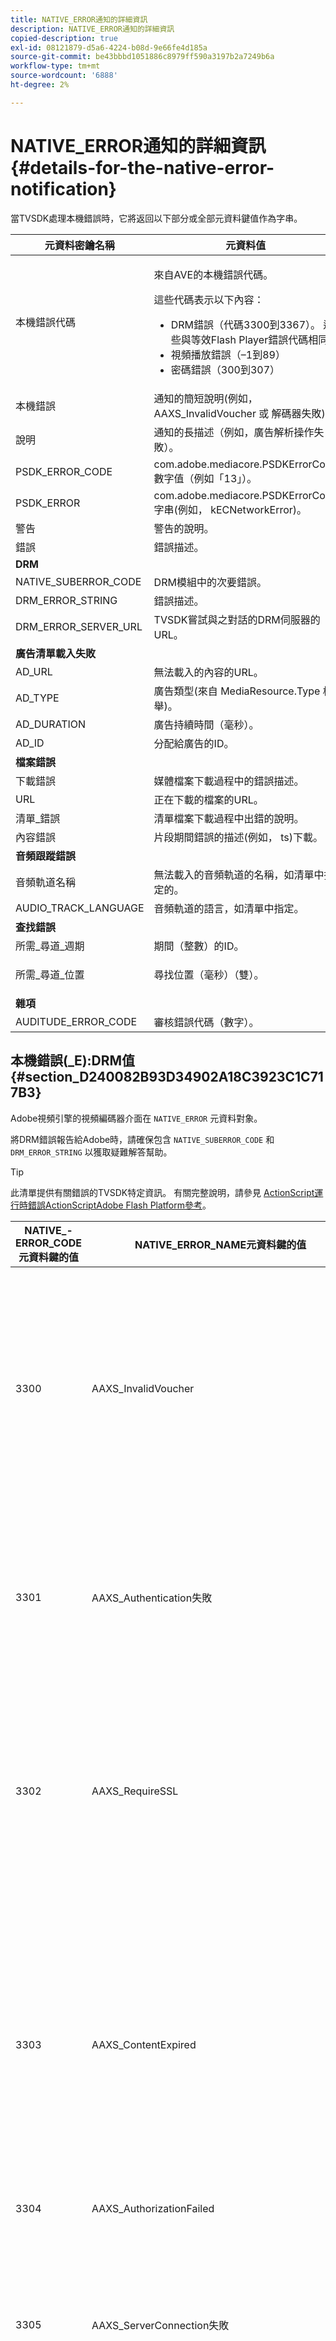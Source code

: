 ```yaml
---
title: NATIVE_ERROR通知的詳細資訊
description: NATIVE_ERROR通知的詳細資訊
copied-description: true
exl-id: 08121879-d5a6-4224-b08d-9e66fe4d185a
source-git-commit: be43bbbd1051886c8979ff590a3197b2a7249b6a
workflow-type: tm+mt
source-wordcount: '6888'
ht-degree: 2%

---
```


# NATIVE_ERROR通知的詳細資訊 {#details-for-the-native-error-notification}

當TVSDK處理本機錯誤時，它將返回以下部分或全部元資料鍵值作為字串。

<table id="table_7F713B7A56024D8DA3C84E449D09CC91"> 
 <thead> 
  <tr> 
   <th colname="col1" class="entry"><b>元資料密鑰名稱</b></th> 
   <th colname="col2" class="entry"><b>元資料值</b></th> 
  </tr> 
 </thead>
 <tbody> 
  <tr> 
   <td colname="col1"><span class="codeph"> 本機錯誤代碼</span> </td> 
   <td colname="col2"> <p>來自AVE的本機錯誤代碼。 </p> <p>這些代碼表示以下內容： 
     <ul id="ul_1F33D523DDFE4CE8B4F0DC279FF7E4F8"> 
      <li id="li_07A2D9BEE6364935A61EF3BD4AB6DE27">DRM錯誤（代碼3300到3367）。 這些與等效Flash Player錯誤代碼相同 </li> 
      <li id="li_433BA22DE3504AEEB623598BB4F939FA">視頻播放錯誤（–1到89） </li> 
      <li id="li_B347CB151DB94DE0A1DDEB1B33D2DABA">密碼錯誤（300到307） </li> 
     </ul> </p> </td> 
  </tr> 
  <tr> 
   <td colname="col1"><span class="codeph"> 本機錯誤</span> </td> 
   <td colname="col2">通知的簡短說明(例如， <span class="codeph"> AAXS_InvalidVoucher</span> 或 <span class="codeph"> 解碼器失敗</span>)。 </td> 
  </tr> 
  <tr> 
   <td colname="col1"><span class="codeph"> 說明</span> </td> 
   <td colname="col2"> 通知的長描述（例如，廣告解析操作失敗）。 </td> 
  </tr> 
  <tr> 
   <td colname="col1"><span class="codeph"> PSDK_ERROR_CODE</span> </td> 
   <td colname="col2"><span class="codeph"> com.adobe.mediacore.PSDKErrorCode</span> 數字值（例如「13」）。 </td> 
  </tr> 
  <tr> 
   <td colname="col1"><span class="codeph"> PSDK_ERROR</span> </td> 
   <td colname="col2"><span class="codeph"> com.adobe.mediacore.PSDKErrorCode</span> 字串(例如， <span class="codeph"> kECNetworkError</span>)。 </td> 
  </tr> 
  <tr> 
   <td colname="col1"><span class="codeph"> 警告</span> </td> 
   <td colname="col2"> 警告的說明。 </td> 
  </tr> 
  <tr> 
   <td colname="col1"><span class="codeph"> 錯誤</span> </td> 
   <td colname="col2"> 錯誤描述。 </td> 
  </tr> 
  <tr> 
   <td colname="col1"><b>DRM</b> </td> 
   <td colname="col2"></td> 
  </tr> 
  <tr> 
   <td colname="col1"><span class="codeph"> NATIVE_SUBERROR_CODE</span> </td> 
   <td colname="col2"> DRM模組中的次要錯誤。 </td> 
  </tr> 
  <tr> 
   <td colname="col1"><span class="codeph"> DRM_ERROR_STRING</span> </td> 
   <td colname="col2"> 錯誤描述。 </td> 
  </tr> 
  <tr> 
   <td colname="col1"><span class="codeph"> DRM_ERROR_SERVER_URL</span> </td> 
   <td colname="col2"> TVSDK嘗試與之對話的DRM伺服器的URL。 </td> 
  </tr> 
  <tr> 
   <td colname="col1"><b>廣告清單載入失敗</b> </td> 
   <td colname="col2"></td> 
  </tr> 
  <tr> 
   <td colname="col1"><span class="codeph"> AD_URL</span> </td> 
   <td colname="col2"> 無法載入的內容的URL。 </td> 
  </tr> 
  <tr> 
   <td colname="col1"><span class="codeph"> AD_TYPE</span> </td> 
   <td colname="col2">廣告類型(來自 <span class="codeph"> MediaResource.Type</span> 枚舉)。 </td> 
  </tr> 
  <tr> 
   <td colname="col1"><span class="codeph"> AD_DURATION</span> </td> 
   <td colname="col2"> 廣告持續時間（毫秒）。 </td> 
  </tr> 
  <tr> 
   <td colname="col1"><span class="codeph"> AD_ID</span> </td> 
   <td colname="col2"> 分配給廣告的ID。 </td> 
  </tr> 
  <tr> 
   <td colname="col1"><b>檔案錯誤</b> </td> 
   <td colname="col2"></td> 
  </tr> 
  <tr> 
   <td colname="col1"><span class="codeph"> 下載錯誤</span> </td> 
   <td colname="col2"> 媒體檔案下載過程中的錯誤描述。 </td> 
  </tr> 
  <tr> 
   <td colname="col1"><span class="codeph"> URL</span> </td> 
   <td colname="col2"> 正在下載的檔案的URL。 </td> 
  </tr> 
  <tr> 
   <td colname="col1"><span class="codeph"> 清單_錯誤</span> </td> 
   <td colname="col2"> 清單檔案下載過程中出錯的說明。 </td> 
  </tr> 
  <tr> 
   <td colname="col1"><span class="codeph"> 內容錯誤</span> </td> 
   <td colname="col2">片段期間錯誤的描述(例如， <span class="codeph"> ts</span>)下載。 </td> 
  </tr> 
  <tr> 
   <td colname="col1"><b>音頻跟蹤錯誤</b> </td> 
   <td colname="col2"></td> 
  </tr> 
  <tr> 
   <td colname="col1"><span class="codeph"> 音頻軌道名稱</span> </td> 
   <td colname="col2"> 無法載入的音頻軌道的名稱，如清單中指定的。 </td> 
  </tr> 
  <tr> 
   <td colname="col1"><span class="codeph"> AUDIO_TRACK_LANGUAGE</span> </td> 
   <td colname="col2"> 音頻軌道的語言，如清單中指定。 </td> 
  </tr> 
  <tr> 
   <td colname="col1"><b>查找錯誤</b> </td> 
   <td colname="col2"></td> 
  </tr> 
  <tr> 
   <td colname="col1"><span class="codeph"> 所需_尋道_週期</span> </td> 
   <td colname="col2"> 期間（整數）的ID。 </td> 
  </tr> 
  <tr> 
   <td colname="col1"><span class="codeph"> 所需_尋道_位置</span> </td> 
   <td colname="col2"> <p>尋找位置（毫秒）（雙）。 </p> </td> 
  </tr> 
  <tr> 
   <td colname="col1"><b>雜項</b> </td> 
   <td colname="col2"></td> 
  </tr> 
  <tr> 
   <td colname="col1"><span class="codeph"> AUDITUDE_ERROR_CODE</span> </td> 
   <td colname="col2"> 審核錯誤代碼（數字）。 </td> 
  </tr> 
 </tbody> 
</table>

## 本機錯誤(_E):DRM值 {#section_D240082B93D34902A18C3923C1C717B3}

Adobe視頻引擎的視頻編碼器介面在 `NATIVE_ERROR` 元資料對象。

將DRM錯誤報告給Adobe時，請確保包含 `NATIVE_SUBERROR_CODE` 和 `DRM_ERROR_STRING` 以獲取疑難解答幫助。

>[!TIP]
>
>此清單提供有關錯誤的TVSDK特定資訊。 有關完整說明，請參見 [ActionScript運行時錯誤ActionScriptAdobe Flash Platform參考](https://help.adobe.com/en_US/FlashPlatform/reference/actionscript/3/runtimeErrors.html#3300)。

<table id="table_CD59A859865F4FFDBAA249C89C74770A"> 
 <thead> 
  <tr> 
   <th colname="col1" class="entry"><b>NATIVE_- ERROR_CODE元資料鍵的值</b></th> 
   <th colname="col2" class="entry"><b>NATIVE_ERROR_NAME元資料鍵的值</b></th> 
   <th colname="col3" class="entry"><b>意義</b></th> 
  </tr>
 </thead>
 <tbody> 
  <tr> 
   <td colname="col1"> 3300 </td> 
   <td colname="col2"><span class="codeph"> AAXS_InvalidVoucher</span> </td> 
   <td colname="col3"> 
    <ul id="ul_516E4CB32D624B22892DDB9266CB04CA"> 
     <li id="li_348FC0F38B11417994119B61C9244076">分銷商的軟體應該做什麼： 
      <ul id="ul_7AFD45CF92454BA4927783FAA628FBC4"> 
       <li id="li_0D9CCE61612643648C12DCDDD252E52A">如果您使用的是GoogleChrome，並且您處於Incognito模式，且Flash Player版本低於11.6，則可能會發生此錯誤。 <p>我們建議播放器檢查瀏覽器的版本號，並建議用戶退出Incognito模式。 </p> </li> 
       <li id="li_1DC6B755BD0840D48BEC92568FD330BA">再次請求許可證。 <p>如果請求成功，則無需記錄或升級。 如果請求不成功，請記錄導致錯誤的內容。 <span class="codeph"> subErrorId</span> 包含行錯誤（如果存在）。 </p> </li> 
      </ul> </li> 
     <li id="li_060B5D60C9BB419CBFA7B062FBCF2632">分銷商應該做的： 
      <ul id="ul_FADB29DBF0DA4A0E8E54134AEB7DCD8A"> 
       <li id="li_FC5B1C04D21E4AECB0EBD9ADD3198504">如果對Flash低於11.6版的Chrome以外的配置重試失敗，則打包中可能出現故障。 </li> 
       <li id="li_A720ECE591254021879B335B81B1F76D">檢查問題是否特定於某些內容並重新打包。 </li> 
      </ul> </li> 
    </ul> </td> 
  </tr> 
  <tr> 
   <td colname="col1"> 3301 </td> 
   <td colname="col2"><span class="codeph"> AAXS_Authentication失敗</span> </td> 
   <td colname="col3"> <p>伺服器無法驗證或授權客戶端。 </p> 
    <ul id="ul_BE77AC1848FB4C09B6318359ACF1B8EE"> 
     <li id="li_6FB37D317D174E8488C5070D20CD241C">分銷商的軟體應採取重新建立用戶憑據所需的任何操作，或指導用戶獲取對內容的訪問權。 </li> 
     <li id="li_BE071D59805B42D38E3E7650BC936417">分發伺服器應確認分發伺服器的授權和身份驗證機制工作正常。 <p>如果分銷商不計畫使用身份驗證或授權功能，他們應檢查違規內容的策略是否需要身份驗證，並參閱診斷策略/許可證差異。 </p> </li> 
    </ul> <p>有關此錯誤代碼的詳細資訊，請參見 <a href="https://forums.adobe.com/thread/1277149" format="https" scope="external"> DRM錯誤3301的原因和解決方法</a>。 </p> </td> 
  </tr> 
  <tr> 
   <td colname="col1"> 3302 </td> 
   <td colname="col2"><span class="codeph"> AAXS_RequireSSL</span> </td> 
   <td colname="col3"> <p>在Access 4.0及更高版本上，當遠程密鑰URL未使用HTTPS作為方案時，在iOS上引發此錯誤。 需要HTTPS。 </p> 
    <ul id="ul_3D47777BBCA14B67B107FBBE3E37E40C"> 
     <li id="li_7F7BBB27AE754CC39ABAAF9269739C49">如果分發伺服器使用的版本早於Access v4，或版本至少為4但平台不是iOS，則分發伺服器的軟體應記錄該錯誤。 <p>錯誤僅在iOS引發。 </p> </li> 
     <li id="li_D83C427D2A0D47408F723EF7195070B6">如果分發伺服器的軟體至少是Adobe訪問版本4，並且平台是iOS，則分發伺服器必須將他們使用的遠程密鑰伺服器URL更改為HTTPS。 <p>如果它們只使用HTTP，則分發伺服器可能必須設定HTTPS伺服器。 否則，分銷商需要將記錄的資訊提交到Adobe並上報問題。 </p> </li> 
    </ul> </td> 
  </tr> 
  <tr> 
   <td colname="col1"> 3303 </td> 
   <td colname="col2"><span class="codeph"> AAXS_ContentExpired</span> </td> 
   <td colname="col3"> <p>您正在查看的內容已根據內容提供程式設定的規則過期。 subErrorId包含客戶端特定的錯誤或行錯誤。 </p> <p> 
     <ul id="ul_1E4B3B8AE87A4E79997553BB2A0E52B9"> 
      <li id="li_EE3F2EEBF73743B9A38E4FCB7531E275">分發伺服器的軟體應嘗試從伺服器重新獲取一次許可證，以確定是否有新的未過期許可證可用。 <p>如果沒有可用的許可證或許可證已過期，允許用戶獲取新的許可證，或通知用戶內容無法被監視。如果內容已與具有過期/結束日期的策略打包，則許可證伺服器日誌將報告 <span class="codeph"> PolicyEvaluationException</span> 並聲明策略結束日期已失效（伺服器錯誤代碼303）。 檢查伺服器的日誌檔案以驗證。 </p> <p>如果可能，客戶應檢查他們在打包期間使用的策略，以查看該策略是否已過期。 Java命令行工具是： <code> java&nbsp;-jar&nbsp;libs/AdobePolicyManager.jar&nbsp;&nbsp;&nbsp;detail&nbsp;demo.pol</code> </p> </li> 
      <li id="li_50DBE680D8F04E7DA3E29C65A93188E7">分發伺服器應確認許可證到期日期是否按預期配置。 </li> 
     </ul> </p> <p>有關此錯誤代碼的詳細資訊，請參見 <a href="https://forums.adobe.com/thread/1300813" format="https" scope="external"> AMS/FMS使用即時流時3303（內容已過期）?</a>。 </p> </td> 
  </tr> 
  <tr> 
   <td colname="col1"> 3304 </td> 
   <td colname="col2"><span class="codeph"> AAXS_AuthorizationFailed</span> </td> 
   <td colname="col3">有關此錯誤代碼的詳細資訊，請參見 <a href="https://forums.adobe.com/thread/1277149" format="https" scope="external"> DRM錯誤3301的原因和解決方法</a>。 </td> 
  </tr> 
  <tr> 
   <td colname="col1"> 3305 </td> 
   <td colname="col2"><span class="codeph"> AAXS_ServerConnection失敗</span> </td> 
   <td colname="col3"> <p>由於網路延遲或客戶端離線，與許可證或域伺服器的連接超時。 通常，subErrorId包含HTTP返回代碼。 </p> 
    <ul id="ul_938C7D8F07F64B4FA71A09DDF37E2E64"> 
     <li id="li_6648EA0049094E369BD9AE9CCA6B148D">分發伺服器的軟體應嘗試連接到已知良好的伺服器。 <p>如果嘗試失敗，則提示用戶重新連接到網路。 如果嘗試成功，請記錄。 </p> </li> 
     <li id="li_2ECA2C04BA08449DA3AD79A52EFAA229">分發伺服器應驗證正在使用的任何許可證和域伺服器是否聯機且可從客戶端網路中看到。 </li> 
    </ul> <p>有關此錯誤代碼的詳細資訊，請參見 <a href="https://forums.adobe.com/thread/1284947" format="https" scope="external"> DRM 3305 [ServerConnectionFailed]導致和解決問題</a>。 </p> </td> 
  </tr> 
  <tr> 
   <td colname="col1"> 3306 </td> 
   <td colname="col2"><span class="codeph"> AAXS_ClientUpdateRequire</span> </td> 
   <td colname="col3"> 使用Android的TVSDK的更新版本。 <p>當前客戶端無法完成請求的操作，但更新的客戶端可能能夠完成請求。 </p> <p>這可能有幾個原因： 
     <ul id="ul_2EC4D42D5273439FA1AFDA1A2578B3D6"> 
      <li id="li_FCA926F5FAED4E7190BE855545AB6ACF">使用的共用域在此客戶端上不可用。 在Chrome上播放時可能會出現這種情況，但不會出現其他瀏覽器，反之亦然。 <p> <p>提示：Chrome使用的PHDS/PHLS密鑰與其他瀏覽器使用的密鑰不同。 有關詳細資訊，請參見 <a href="https://adobeprimetime.zendesk.com/agent/tickets/2891" format="https" scope="external"> https://adobeprimetime.zendesk.com/agent/tickets/2891</a>。 </p> </p> </li> 
      <li id="li_3B633FB699234DCEA136E9BE3CC3386D">當在5.0之前的iOS版本上運行時，應用程式正嘗試添加多個DRMSassion。 </li> 
      <li id="li_F7ED993AF0B941A7A27216B4D587A999">只支援版本2時，元資料的版本為3或更高。 </li> 
     </ul> </p> 
     <ul id="ul_EE4AE6AD4F1745A5B5623E53B599DB62"> 
      <li id="li_7A83869D4262443DA35FA1DF8D3097DD">分發伺服器的軟體應提醒用戶並中止操作。 <p>如果軟體有確定升級是否可用的方法，請以適當的方式引導用戶進行升級。 </p> </li> 
      <li id="li_AF9C2711FDE54DA196EB9D2864632000">如果由於共用域而出現此問題，則分發伺服器需要使用Adobe檢查更新的運行時或庫。 <p>對於Flash運行時，分發伺服器可以直接在其應用程式中強制升級。 對於庫，分發伺服器需要獲取更新的庫，重建其應用程式並將其部署到其用戶。 </p> <p>如果由於多個DRMSassion而出現問題，則分銷商需要更新其應用程式以在添加多個DRMSassion之前檢查iOS版本號。 或者，他們可以限制將其申請分發到iOS5及更高版本。 </p> <p>如果由於元資料版本高於版本2而出現問題，則問題可能是元資料損壞。 他們可以嘗試重建元資料並查看結果。 如果他們繼續看到問題，請記錄問題並升級為Adobe。 </p> </li> 
     </ul> <p>有關此錯誤代碼的詳細資訊，請參見 <a href="https://forums.adobe.com/thread/1266675" format="https" scope="external"> 如何修復3306 DRMErrorEvent錯誤代碼</a> </p> </td> 
  </tr> 
  <tr> 
   <td colname="col1"> 3307 </td> 
   <td colname="col2"><span class="codeph"> AAXS_內部故障</span> </td> 
   <td colname="col3"> <p>這通常表示Adobe訪問代碼中的錯誤，並且是意外的，除非有已知的錯誤，如下所述。 subErrorId包含客戶端特定的錯誤或行錯誤。 </p> 
    <ul id="ul_79F4A9655A2148519B1E9509C41F78C3"> 
     <li id="li_0E093AB4D6BD489B852279E6C1525A15">如果Flash器是Windows上的Chrome,SWF版本是11.6（版本19或更高版本），則分銷商的軟體應假定用戶按下 <span class="uicontrol"> 拒絕</span> 在資訊欄上，將其視為3368。 </li> 
     <li id="li_0215D1089B344861A2C0A73E1067CFEF">如果3307在瀏覽器不是Chrome或Flash版本不是11.6時發生，則分銷商應升級為Adobe。 </li> 
    </ul> <p>重要提示： <span class="codeph"> 3307:1107296344(FailedToGetBrokerHandle)</span> Chrome瀏覽器版本24-28可能會發生。 </p> </td> 
  </tr> 
  <tr> 
   <td colname="col1"> 3308 </td> 
   <td colname="col2"><span class="codeph"> AAXS_WrongLicenseKey</span> </td> 
   <td colname="col3"> <p>當使用的許可證包含解密內容的錯誤密鑰時，將引發此錯誤。 subErrorId包含客戶端特定的錯誤或行錯誤。 </p> <p>產生此錯誤的方法似乎只有兩種： 
    <ul id="ul_1C955BD74C7843809D1B5A0CDCA5ED7B"> 
     <li id="li_18F0A7FDA6584887AD9DB3EDE54080D8">客戶修改了用於生成許可證的標準Adobe工具（例如許可證伺服器Java框架）。 <p>在這種情況下，許可證包含的密鑰可能與任何內容不對應。 </p> </li> 
     <li id="li_21D04ED1F1FA464785BC297D385766FF">客戶已使用相同的許可證ID頒發多個許可證。 <p>在這種情況下，客戶端上有多個可用的許可證，這些許可證與內容元資料匹配，並且訪問代碼選擇了錯誤的許可證以供使用。 </p> </li> 
    </ul> </p> 
    <ul id="ul_64AEE62BE36946F290067CF475A36ECA"> 
     <li id="li_9EEB2B11A4DA41E78C5840D8FAA81F0D">分發伺服器的軟體應嘗試從伺服器重新獲取許可證。 
      <ul id="ul_ACADC5518B054D0A853AEED2B675DB23"> 
       <li id="li_394835C8731048A5BF7D9370AC12448C">如果沒有可用的許可證或許可證已過期，請為用戶提供獲取新許可證的工作流，或通知用戶無法監視內容並記錄問題。 </li> 
       <li id="li_3FE50518BE53405F9563FA620F7EAD5F">如果這是域綁定內容(對於AIR)，請為用戶提供加入域的方法。 </li> 
      </ul> </li> 
     <li id="li_C80B353C1AEA4E9398241420CB491E84">分發商應： 
      <ul id="ul_B5C50009374C4EED9B2B050B48F5F0F6"> 
       <li id="li_D5E6B760E0BC4B5C949ED1544B398838">驗證他們是否尚未自定義訪問許可證伺服器的許可證頒發部分。 </li> 
       <li id="li_AA8F4E4B6DDD40BA8807C0920A92186B">驗證他們是否為所有許可證頒發唯一的許可證ID。 </li> 
       <li id="li_A2C53FE779AC4FDDB65E00A2C4F43EC4">將問題升級為Adobe。 </li> 
      </ul> </li> 
    </ul> </td> 
  </tr> 
  <tr> 
   <td colname="col1"> 3309 </td> 
   <td colname="col2"><span class="codeph"> AAXS_CorruptedAdditionalHeader </span> </td> 
   <td colname="col3"> <p>如果報頭大於65536位元組，則會發生這種情況。 </p> 
    <ul id="ul_82C0F688519B4F43A764D59A891F1903"> 
     <li id="li_E66AC9149A0649E88A79C5289C12C395">分發商的軟體應記錄導致錯誤的內容。 </li> 
     <li id="li_1C5916A33E7B4DC9968105B9BD20A727">分發商應確認該錯誤可通過特定內容再現。 重新打包損壞的內容。 </li> 
    </ul> </td> 
  </tr> 
  <tr> 
   <td colname="col1"> 3310 </td> 
   <td colname="col2"><span class="codeph"> AAXS_AppIDMismatch </span> </td> 
   <td colname="col3">Android應用程式與正在使用的應用程式不匹配。 <p>未使用正確的AIR應用程式或FlashSWF。 </p> </td> 
  </tr> 
  <tr> 
   <td colname="col1"> 3311 </td> 
   <td colname="col2"><span class="codeph"> AAXS_AppVersionMismatch </span> </td> 
   <td colname="col3"> 沒有使用。 此問題仍可能由AIR的1.x版堆棧生成。 </td> 
  </tr> 
  <tr> 
   <td colname="col1"> 3312 </td> 
   <td colname="col2"><span class="codeph"> AAXS_LicenseIntegrity </span> </td> 
   <td colname="col3"> 要解決此問題，請從伺服器重新下載許可證。 </td> 
  </tr> 
  <tr> 
   <td colname="col1"> 3313 </td> 
   <td colname="col2"><span class="codeph"> AAXS_WriteMicrosafeFailed </span> </td> 
   <td colname="col3"> <p>當系統無法寫入檔案系統時，會出現此問題。 <span class="codeph"> subErrorId</span> 包含特定於客戶端的錯誤或行錯誤。 </p> <p>在MicrosoftWindows上，當加密內容的licenseID或policyID太長時，Active X或NPAPI插件快閃記憶體播放器可能會拋出錯誤3313。 這是因為Windows中的最大路徑長度。 （Pepper插件沒有此問題。） </p> <p>見華生3549660 </p> 
    <ul id="ul_DFD527D1E1224A439766DF7BED878E3B"> 
     <li id="li_FAF8FD98A4E8478CA7A92F770676ADFC">分發伺服器的軟體應提示用戶確認其用戶目錄未鎖定，或者卷已滿或已鎖定。 </li> 
     <li id="li_6D1136EA750A459BBECEEE5F73F527BB">如果分銷商使用的是AIR，而不是Flash，則問題可能由路徑長度限制引起。 <p>分銷商應將其AIR申請的名稱縮短到合理的程度。 另外，以較短的時間再次發佈內容 <span class="codeph"> 許可證ID</span> 和 <span class="codeph"> 策略ID</span>。 </p> </li> 
    </ul> </td> 
  </tr> 
  <tr> 
   <td colname="col1"> 3314 </td> 
   <td colname="col2"><span class="codeph"> AAXS_CorruptedDRMetada </span> </td> 
   <td colname="col3"> <p>此錯誤通常表示內容已與testPKI證書打包，而播放器是使用生產PKI構建的，反之亦然。 subErrorId包含客戶端特定的錯誤或行錯誤。 </p> 
    <ul id="ul_A122EF304CAF48A8B4DA1E3F4413E29B"> 
     <li id="li_A9A1A5B23E884C22A71E2DE7535FEB3B">分發商的軟體應記錄導致錯誤的內容。 </li> 
     <li id="li_7AD7F13A4B1B4998A7E49664E7645815">分發者應確認該錯誤可通過特定內容再現。 <p>您可能必須重新打包損壞的內容。 </p> </li> 
    </ul> </td> 
  </tr> 
  <tr> 
   <td colname="col1"> 3315 </td> 
   <td colname="col2"><span class="codeph"> AAXS_PermissionDenied </span> </td> 
   <td colname="col3"> <p>當需要3305時，會引發此錯誤代碼的已知錯誤。 有關詳細資訊，請參見 <a href="https://forums.adobe.com/thread/1284947" format="https" scope="external"> DRM 3305 [ServerConnectionFailed]導致和解決問題</a>。 </p> <p>不允許AIR載入的遠程SWF訪問Flash Access功能。 如果在網路訪問期間出現安全錯誤，也可以拋出此錯誤代碼。 例如，目標伺服器不能通過使用crossdomain.xml連接客戶端，或者無法訪問crossdomain.xml。 </p> <p>有關詳細資訊，請參見 <a href="https://forums.adobe.com/thread/1266592" format="https" scope="external"> DRM錯誤3315可能的根本原因和解決方法</a>。 </p> </td> 
  </tr> 
  <tr> 
   <td colname="col1"> 3316 </td> 
   <td colname="col2"><span class="codeph"> AAXS_NOTUSED_MOVED </span> </td> 
   <td colname="col3"> 是 <span class="codeph"> ADOBECPSHIM_MinorErr_MissingAdobeCPModule</span>。 由於與Flash錯誤代碼衝突而移動到3344。 </td> 
  </tr> 
  <tr> 
   <td colname="col1"> 3317 </td> 
   <td colname="col2"><span class="codeph"> AAXS_LoadAdobeCPF失敗 </span> </td> 
   <td colname="col3"> <p>重要提示：這是一個罕見的錯誤，通常不會在生產環境中出現。 </p> <p>如果確實發生錯誤，可以執行下列操作之一： 
     <ul id="ul_BC435E61623444BB98A86216531DC892"> 
      <li id="li_FA433D0758B642D2AFDCF04906B3FE18">如果使用AIR，請重新安裝。 </li> 
      <li id="li_F08D9AAFF46244F8842DEE5FD9CBBE0A">如果您使用Flash Player，請下載 <span class="codeph"> AdobeCP</span> 中。 </li> 
     </ul> </p> </td> 
  </tr> 
  <tr> 
   <td colname="col1"> 3318 </td> 
   <td colname="col2"><span class="codeph"> AAXS_IncomplativeAdobeCPVersion </span> </td> 
   <td colname="col3"> 不適用於Android。 </td> 
  </tr> 
  <tr> 
   <td colname="col1"> 3319 </td> 
   <td colname="col2"><span class="codeph"> AAXS_MissingAdobeCPGetAPI </span> </td> 
   <td colname="col3"> 不適用於Android。 </td> 
  </tr> 
  <tr> 
   <td colname="col1"> 3320 </td> 
   <td colname="col2"><span class="codeph"> AAXS_HostAuthenticateFailed </span> </td> 
   <td colname="col3"> 不適用於Android。 </td> 
  </tr> 
  <tr> 
   <td colname="col1"> 3321 </td> 
   <td colname="col2"><span class="codeph"> AAXS_I15n失敗 </span> </td> 
   <td colname="col3"> <p>使用密鑰設定客戶端的過程失敗。 subErrorId包含客戶端特定、伺服器特定或行錯誤。 </p> 
    <ul id="ul_98D919B9060A441AACB6106F6D8E8DA7"> 
     <li id="li_DCAB00A8AC4A426CBBD377374B3F71AE">分發伺服器的軟體應至少重試一次該操作。 <p>如果您在Windows上使用GoogleChrome，請說明如何允許不在沙箱中的插件訪問。 有關詳細資訊，請參閱 <a href="https://helpx.adobe.com/adobe-access/kb/error-3321.html" format="html" scope="external"> GoogleChrome的無沙盒訪問被拒絕</a>。 </p> </li> 
     <li id="li_7FB7681FE32D444BB1BDBA3E5953A2C3">分發伺服器應完成以下任務之一： 
      <ul id="ul_486B64F187C44AE3B4775953A6142836"> 
       <li id="li_095B1D4CD051427CB2BFA7082B454056">如果錯誤跨平台一致，則應將問題升級為Adobe。 </li> 
       <li id="li_0C6EB7B912FA41E59657216498DA3515">如果錯誤僅限於Windows上的Chrome，請引導用戶允許無沙盒插件訪問。 </li> 
      </ul> <p>分銷商應將其SWF更新為版本19或更高版本，並且出現特定於Chrome的3321錯誤，將引發3368錯誤。 錯誤3368可以由分銷商的軟體更具體地處理。 此更改是在Chrome Stable通道26.0.1410.43版中引入的。 </p> <p>提示：錯誤 <span class="codeph"> 3321:1090519056</span> 11.1到11.6版的Flash Player。我們建議您升級到最新的Flash Player版。 </p> </li> 
    </ul> <p>有關詳細資訊，請參見 <a href="https://forums.adobe.com/thread/1277138" format="https" scope="external"> DRM錯誤3321原因和解決方法</a>。 </p> </td> 
  </tr> 
  <tr> 
   <td colname="col1"><b>全局儲存損壞錯誤</b> </td> 
   <td colname="col2"> </td> 
   <td colname="col3"> </td> 
  </tr> 
  <tr> 
   <td colname="col1"> 3322 </td> 
   <td colname="col2"><span class="codeph"> AAXS_DeviceBindingFailed </span> </td> 
   <td colname="col3"> <p>設備似乎與初始化時存在的配置不匹配。 subErrorId包含客戶端特定或行錯誤。 </p> <p>分銷商的軟體應完成以下任務之一： 
     <ul id="ul_444401051A2E407B95BC44491E9BB71C"> 
      <li id="li_93493EA05DB44CB1AEC368663F1ABA8D"> <p>如果設備未使用Flash Player，並且正在使用AIR、iOS等，請撥打 <span class="codeph"> DRMManager.resetDRMVouchers()</span>。 </p> <p>如果在開發階段的iOS出現此問題，請讓開發人員確認在從第三方預發行分發系統（例如，HockeyApp）下載的生成和從Xcode下載的本地生成之間切換時是否觀察到此問題。 在從HockeApp分發的生成和從Xcode分發的生成之間切換時，不會完全覆蓋以前安裝的屬性。 此情況可能觸發3322錯誤。 </p> <p>要解決此問題，開發人員應在安裝新生成之前從設備中刪除舊生成。 </p> </li> 
      <li id="li_A5C9633F11584C788A2D9A23CC18FA6D">如果設備正在使用Flash Player，並且3322或3346錯誤代碼無法使用，請參閱Adobe中有關如何以寫程式方式在上重置DRM許可證儲存的說明 <a href="https://forums.adobe.com/message/5535907#5535907" format="https" scope="external"> Chrome中的DRM錯3322/3346/3368（資訊欄問題）</a>。 </li> 
     </ul> </p> <p>此錯誤不應頻繁發生。 在使用漫遊配置檔案的企業環境中，如果用戶正在查看受DRM保護的內容，則當用戶從不同機器登錄時發生的概率錯誤3322增加。 如果可能，分發伺服器應嘗試從用戶獲取此資訊。 </p> <p>如果錯誤頻發，請升級為Adobe。 您必須通知Adobe重置許可證儲存是否解決了問題，並告知Adobe在哪些瀏覽器上發生錯誤。 </p> <p>有關詳細資訊，請參閱以下文章： 
     <ul id="ul_C468409D1EA046178CA7F54DCDCB84EA"> 
      <li id="li_20C8CA3853574CE486F21E7A3667DAB9"><a href="https://forums.adobe.com/message/5520902" format="https" scope="external"> https://forums.adobe.com/message/5520902</a> </li> 
      <li id="li_6E6F1BD6FE7843449B3E2F06F342EFF7"><a href="https://forums.adobe.com/message/5535911" format="https" scope="external"> https://forums.adobe.com/message/5535911</a> </li> 
      <li id="li_2BE40E513A0C4BAD900C7B69FEF5D690"><a href="https://forums.adobe.com/message/5748618" format="https" scope="external"> https://forums.adobe.com/message/5748618</a> </li> 
      <li id="li_9C2BD122E3874E2893DD43E082A877E0"><a href="https://forums.adobe.com/message/6061165" format="https" scope="external"> https://forums.adobe.com/message/6061165</a> </li> 
     </ul> </p> </td> 
  </tr> 
  <tr> 
   <td colname="col1"> 3323 </td> 
   <td colname="col2"><span class="codeph"> AAXS_CorruptGlobalStateStore </span> </td> 
   <td colname="col3"> <p>DRM客戶端使用的檔案已意外修改。 subErrorId包含客戶端特定或行錯誤。 </p> 
    <ul id="ul_96EA771046CA4B2B9FAE24D493F43FF2"> 
     <li id="li_D2693CD8EFEF46108828BA17E3F54FF6">分銷商的軟體應指導用戶以與3322相同的方式重置。 </li> 
     <li id="li_0149B82436B64E28AC2B8C9B0EB09898">如果GlobalStore的故障率高於用戶群硬碟的預期故障率，請將問題上報到Adobe。 </li> 
    </ul> </td> 
  </tr> 
  <tr> 
   <td colname="col1"> 3324 </td> 
   <td colname="col2"><span class="codeph"> AAXS_MachineToken無效 </span> </td> 
   <td colname="col3"> 重置此應用程式的DRM本地儲存。 調用DRMManager.resetDRM。 <p>許可證伺服器可能無法連接到證書吊銷清單(CRL)伺服器以刷新其CRL檔案，或者客戶端電腦正在請求已被許可證伺服器吊銷的許可證/身份驗證。 </p> <p>在伺服器日誌中，錯誤代碼111為MachineTokenInvalid。 但是，在客戶端級別，錯誤代碼11被轉換為錯誤代碼3324。 </p> <p>DRM許可證伺服器管理員應檢查客戶的許可證伺服器是否能夠檢索AdobeCRL檔案。 如果客戶使用Tomcat，則客戶可以檢查<span class="filepath"> tomcat/temp/</span> 查看是否有4個CRL檔案的目錄。 </p> 
    <ul id="ul_23B7F1A104AF49E79EA87DB8E15E337E"> 
      <li id="li_855D87F251184FE688A8D5FA0F6C9EF5">如果檔案在此目錄中，請按兩下Windows資源管理器和CRL查看器應用程式中的檔案，確定是否有任何檔案已過期。 </li> 
      <li id="li_58EC4EDA2B5146188A0FF7B33C91E2FD">如果tomcat/temp/中沒有檔案，則可以假定此許可證伺服器由於防火牆/路由問題從未能夠訪問AdobeCRL伺服器。 有關詳細資訊，請參見 <a href="https://helpx.adobe.com/content/dam/help/en/primetime/drm/drm_secure_deployment_guidelines.pdf" format="http" scope="external"> 防火牆規則。</a></li>
    </ul> </p> <p>如果CRL檔案不可用或已過期，則必須確認是否可以訪問許可證伺服器。 在客戶的許可證伺服器上開啟網路嗅探器，重新啟動伺服器，並讓客戶端嘗試從伺服器請求許可證。 可以觀察網路通信量，以查看對以下URL端點的調用是否成功： <p>提示：您還可以在瀏覽器中輸入以下CRL URL，以查看是否可以手動下載每個檔案。 </p> 
    <ul id="ul_9B65C7ABBDEC4AC9BF3755FFD3587971"> 
      <li id="li_6867A9050E8D421C9138AC853D1784C9"><a href="https://crl2.adobe.com/Adobe/FlashAccessIndividualizationCA.crl" format="http" scope="external"> crl2.adobe.com/Adobe/FlashAccessIndividualizationCA.crl</a> </li> 
      <li id="li_6431689260554EAFAFDA2EC31798DCB5"><a href="https://crl2.adobe.com/Adobe/FlashAccessIntermediateCA.crl" format="http" scope="external"> crl2.adobe.com/Adobe/FlashAccessIntermediateCA.crl</a> </li> 
      <li id="li_2939674D0F854ADEB67E45FD216288A2"><a href="https://crl2.adobe.com/Adobe/FlashAccessRootCA.crl" format="http" scope="external"> crl2.adobe.com/Adobe/FlashAccessRootCA.crl</a> </li> 
      <li id="li_96386E00BE9D4CB99D100057A5F7C6DD">crl3.adobe.com/AdobeSystemsIncorporated FlashAccessRuntime/LatestCRL.crl</li> 
    </ul> </p> <p>如果防火牆規則已開啟且當前沒有3324個錯誤，則可能存在臨時網路問題。 檢查客戶的伺服器日誌，這些日誌可能位於 <span class="codeph"> /tomcat/logs/</span> 目錄，以確定許可證伺服器嘗試獲取證書吊銷清單時是否出錯。 <p>重要提示：在更新CRL檔案時，當大量客戶端（或拆分）將3324錯誤報告到臨時網路問題時，可能會發生錯誤。 網路問題解決後，3324個問題也解決了。 </p> </p> <p>如果CRL檔案的全部4個都位於 <span class="filepath"> tomcat/temp/</span> 目錄，並且客戶端仍收到3324個錯誤代碼，則CRL檔案可能存在檔案訪問問題。 要解決此問題，您可能需要查看日誌並清除現有CRL檔案。 </p> <p>如果沒有伺服器問題，請提示用戶按3322中所述重置。 </p> </td> 
  </tr> 
  <tr> 
   <td colname="col1"><b>伺服器儲存損壞錯誤</b> </td> 
   <td colname="col2"> </td> 
   <td colname="col3"> </td> 
</tr> 
  <tr> 
   <td colname="col1"> 3325 </td> 
   <td colname="col2"><span class="codeph"> AAXS_CorruptServerStateStore </span> </td> 
   <td colname="col3"> <p>DRM客戶端使用的檔案已意外修改。 <span class="codeph"> subErrorId</span> 包含客戶端特定或行錯誤。 </p> 
    <ul id="ul_860D2402DA61460AB0D938F1116F6D64"> 
     <li id="li_CF368C43452B4265B62ADA3E223894BA">分發伺服器的軟體應再次重試該操作，因為AdobeCP已在內部刪除了違規伺服器儲存，重試應成功。 如果重試失敗，請記錄問題。 </li> 
     <li id="li_51A5803A1F754970BB4EBD6494F5DC96">如果重試失敗的速率大於用戶群硬碟的預期失敗速率，請將問題升級為Adobe。 </li> 
    </ul> </td> 
  </tr> 
  <tr> 
   <td colname="col1"> 3326 </td> 
   <td colname="col2"><span class="codeph"> 檢測到AAXS_StoreParketingDetected </span> </td> 
   <td colname="col3"> 呼叫 <span class="codeph"> DRManager.resetDRM</span>。 <p>許可證儲存已被篡改/損壞，無法再使用。 </p> <p>分銷商的軟體應指導用戶以與3322中所述的相同方式重置。 </p> </td> 
  </tr> 
  <tr> 
   <td colname="col1"> 3327 </td> 
   <td colname="col2"><span class="codeph"> AAXS_ClockPampertingDetected </span> </td> 
   <td colname="col3"> 修復時鐘或獲取 <span class="codeph"> 授權/許可/域</span> 再次獲得許可。 </td> 
  </tr> 
  <tr> 
   <td colname="col1"><b>驗證/許可證/域伺服器錯誤</b> </td> 
   <td colname="col2"> </td> 
   <td colname="col3"> </td> 
  </tr> 
  <tr> 
   <td colname="col1"> 3328 </td> 
   <td colname="col2"><span class="codeph"> AAXS_ServerErrorTryAain </span> </td> 
   <td colname="col3"> <p>這是伺服器端錯誤，伺服器無法從客戶端完成請求。 例如，當伺服器忙、HTTP/500、伺服器沒有解密請求所需的密鑰等時，可能會發生此錯誤。 </p> <p>在客戶身上，無法確定出了什麼問題。 客戶必須查看Adobe訪問伺服器日誌，這些日誌通常被調用 <span class="codeph"> AdobeFlashAccess.log</span>，以確定出了什麼問題。 日誌中始終存在描述性堆棧跟蹤以指示問題。 <span class="codeph"> subErrorId</span> 包含特定於伺服器或線路錯誤。 </p> <p>分發伺服器應查看伺服器日誌以確定哪個伺服器正在發送此錯誤。 對於具有子錯誤代碼101的3328錯誤，伺服器無法解密該請求。 客戶必須驗證安裝在許可證伺服器上的許可證/傳輸伺服器證書是否匹配並與打包期間使用的證書對應。 </p> <p>此外，如果客戶正在使用「參考實施」，則必須確保 <span class="codeph"> flashaccess refimpl.properties</span> 指定主證書和附加證書的檔案。 </p> </td> 
  </tr> 
  <tr> 
   <td colname="col1"> 3329 </td> 
   <td colname="col2"><span class="codeph"> AAXS_ApplicationSpecificError </span> </td> 
   <td colname="col3"> <p>應用程式特定的子錯誤代碼未知，無法Flash Access。 <span class="codeph"> subErrorId</span> 包含發佈程式自定義許可證伺服器中的伺服器特定錯誤。 伺服器在特定於應用程式的命名空間中返回錯誤。 </p> </td> 
  </tr> 
  <tr> 
   <td colname="col1"> 3330 </td> 
   <td colname="col2"><span class="codeph"> AAXS_NeedAuthentication </span> </td> 
   <td colname="col3"> <p>當內容配置為要求客戶端在獲取許可證之前進行身份驗證時，會出現此錯誤。 </p> 
    <ul id="ul_712D29B8B5A6401FB014C4A283918E32"> 
     <li id="li_2D56905EB50D4FDEAD69CA8EAE38AD1A">分銷商的軟體應驗證用戶，然後再次獲取許可證。 <p>如果您的服務不打算使用身份驗證，請記錄導致此錯誤的內容的標識。 </p> </li> 
     <li id="li_B3BCF899B8BE41C7A4F7CF84B0503483">此錯誤不應要求升級，除非不應將內容配置為需要身份驗證。 <p>在這種情況下，使用適當的策略重新打包違規內容。 如果內容打包正確，請參閱診斷策略/許可證差異。 </p> </li> 
    </ul> </td> 
  </tr> 
  <tr> 
   <td colname="col1"><b>上面未涵蓋的許可證實施錯誤</b> </td> 
   <td colname="col2"> </td> 
   <td colname="col3"> </td> 
</tr> 
  <tr> 
   <td colname="col1"> 3331 </td> 
   <td colname="col2"><span class="codeph"> AAXS_ContentNotYetValid </span> </td> 
   <td colname="col3"> <p>獲取的許可證尚未生效。 要解決此問題，請檢查客戶端時鐘是否設定不正確。 要設定客戶端時鐘，請重新打包內容或修改許可證伺服器配置。 </p> </td> 
  </tr> 
  <tr> 
   <td colname="col1"> 3332 </td> 
   <td colname="col2"><span class="codeph"> AAXS_CachedLicenseExpired </span> </td> 
   <td colname="col3"> 從伺服器重新獲取許可證。 </td> 
  </tr> 
  <tr> 
   <td colname="col1"> 3333 </td> 
   <td colname="col2"><span class="codeph"> AAXS_PlaybackWindowExpired </span> </td> 
   <td colname="col3"> <p>您必須通知用戶在策略過期之前無法播放此內容。 </p> </td> 
  </tr> 
  <tr> 
   <td colname="col1"> 3334 </td> 
   <td colname="col2"><span class="codeph"> AAXS_InvalidDRMPlatform </span> </td> 
   <td colname="col3"> <p>不允許此平台播放內容，因為例如，內容提供商已配置Adobe訪問以拒絕平台上的Adobe訪問內容，或者共用域綁定許可證綁定到用於不同分區的共用域令牌。 </p> <p>如果內容未通過使用適當（CDM功能選通）打包器證書打包，CDM可能會引發此錯誤。 </p> <p>如果內容與不正確的PHDS/PHLS證書打包，則內容可能在Chrome中工作，但不能在其他瀏覽器中工作（反之亦然）。 <p>提示：這是因為Chrome使用不同的PHDS/PHLS證書。 </p>要確認正在使用哪個證書，請轉儲內容元資料的詳細資訊並查找 <i>收件人證書</i>。 有關詳細資訊，請參見 <a href="https://adobeprimetime.zendesk.com/agent/tickets/2891" format="https" scope="external"> https://adobeprimetime.zendesk.com/agent/tickets/2891</a>。 </p> </td> 
  </tr> 
  <tr> 
   <td colname="col1"> 3335 </td> 
   <td colname="col2"><span class="codeph"> AAXS_InvalidDRMVersion </span> </td> 
   <td colname="col3"> 升級到適用於Android的TVSDK的最新版本。 <p>要解決此問題，請完成以下任務之一： 
     <ul id="ul_BF1742948BC9461CB8686DE70124D3CD"> 
      <li id="li_690D440C94CC45A0AE55EC319B1C4C23">升級AIR </li> 
      <li id="li_CDD20251C881466E88BE7BBB53D61EBC">對於Flash Player，請升級AdobeCP模組並重試播放。 </li> 
     </ul> </p> </td> 
  </tr> 
  <tr> 
   <td colname="col1"> 3336 </td> 
   <td colname="col2"><span class="codeph"> AAXS_InvalidRuntimePlatform </span> </td> 
   <td colname="col3"> <p>不允許此平台播放內容，因為例如，內容提供商已配置「訪問」以拒絕平台上的FP/AIR內容。 </p> </td> 
  </tr> 
  <tr> 
   <td colname="col1"> 3337 </td> 
   <td colname="col2"><span class="codeph"> AAXS_InvalidRuntimeVersion </span> </td> 
   <td colname="col3"> 升級到Android的TVSDK的最新版本。 <p>如果內容或伺服器配置為拒絕播放特定版本的Flash或AIR運行時，則會發生這種情況。 </p> 
    <ul id="ul_B0732D941256483CABBDD30C9BF43249"> 
     <li id="li_72782B1D638F48C0B87084689FB9C798">如果用戶在可升級Flash的作業系統上，分發伺服器的軟體應提示用戶升級Flash，然後重試。 否則建議用戶使用其他電腦。 </li> 
     <li id="li_1E3FD93CE39E43F2B7D961299B1211DA">如果懷疑出現錯誤3337s，請確定是否針對特定內容發生錯誤並重新打包該內容。 如果內容打包正確，請參閱診斷策略/許可證差異 </li> 
    </ul> </td> 
  </tr> 
  <tr> 
   <td colname="col1"> 3338 </td> 
   <td colname="col2"><span class="codeph"> AAXS_UnknownConnectionType </span> </td> 
   <td colname="col3"> <p>無法檢測連接類型，並且策略要求您開啟「輸出保護」。 只有在內容打包以需要數字或模擬輸出保護時，才會出現此問題。 </p> <p>11.8.800.168版以前的Flash Player版本中出現問題，導致錯誤338偶爾出現在策略指示內容保護為 <span class="codeph"> 使用（如果可用）</span>。 此問題已在11.8.800.168版和更高版本中解決。 </p> 
    <ul id="ul_4B6CA26A53F84838B5B95400925464D4"> 
     <li id="li_CBD890F467E449EBB5116E1561252058">分銷商的軟體選擇不需要輸出保護的內容的變體（例如HD流的SD變體）。 <p>如果錯誤3338發生在 <span class="codeph"> 使用_IF_AVAILABLE </span> 內容，檢查播放器版本號。 如果播放器版本小於11.8.800.168，建議用戶升級Flash Player。 如果11.8.800.168以上版本發生錯誤338，請記錄導致錯誤的內容。 </p> </li> 
     <li id="li_62886C1D96264B129928A7E29E6C70E1">分發伺服器應檢查導致此錯誤的內容，並驗證內容的策略是否正在設定 <span class="codeph"> 無保護</span> 或 <span class="codeph"> 使用_IF_AVAILABLE</span> 模擬和數字輸出。 <p>如果內容不經意地與 <span class="codeph"> 無輸出(_O)</span> 或 <span class="codeph"> 必需</span>，重新打包內容。 如果內容打包正確，請參閱診斷策略/許可證差異。 否則，請升級為Adobe。 </p> </li> 
    </ul> <p>有關詳細資訊，請參見 <a href="https://forums.adobe.com/message/5518688" format="https" scope="external"> 當DRM策略設定為USE_IF_AVAILABLE時，會遇到意外的3338錯誤？</a> </p> </td> 
  </tr> 
  <tr> 
   <td colname="col1"> 3339 </td> 
   <td colname="col2"><span class="codeph"> AAXS_NoAnalogPlaybackAllowed </span> </td> 
   <td colname="col3"> 無法在模擬設備上回放。 要解決此問題，請連接數字設備。 </td> 
  </tr> 
  <tr> 
   <td colname="col1"> 3340 </td> 
   <td colname="col2"><span class="codeph"> AAXS_NoAnalogProtectionAvail </span> </td> 
   <td colname="col3"> 無法回放內容，因為連接的模擬外部顯示設備（監視器/電視）沒有正確的功能（例如，設備沒有Macrovision或ACP）。 </td> 
  </tr> 
  <tr> 
   <td colname="col1"> 3341 </td> 
   <td colname="col2"><span class="codeph"> AAXS_NoDigitalPlaybackAllowed </span> </td> 
   <td colname="col3"> 無法在數字設備上回放內容。 <p>重要提示：此問題不應在生產環境中發生，因為內容發佈者不應禁止數字回放。 </p> </td> 
  </tr> 
  <tr> 
   <td colname="col1"> 3342 </td> 
   <td colname="col2"><span class="codeph"> AAXS_NoDigitalProtectionAvail </span> </td> 
   <td colname="col3"> 連接的數字外部顯示設備（顯示器/電視）沒有正確的功能。 例如，設備沒有HDCP。 </td> 
  </tr> 
  <tr> 
   <td colname="col1"> 3343 </td> 
   <td colname="col2"><span class="codeph"> AAXS_IntegrityVerification失敗 </span> </td> 
   <td colname="col3"> <p>不適用於Android。 </p> <p>當前已知在發佈新版本的Flash後，此錯誤最初會發生。 出現此情況是因為Flash在Flash開啟時升級，這會使Flash處於一個錯誤狀態，直到瀏覽器重新啟動。 </p> 
    <ul id="ul_A0AC4A77550E40409A04BD33748EA987"> 
     <li id="li_F41C1ABD838D41ABB0DF65093E664A29">分銷商的軟體應完成以下任務： 
      <ul id="ul_79B2AB1372074D448F129851AA24F985"> 
       <li id="li_B93EDD263D78434FAF198A01938D3508">建議用戶關閉或退出所有瀏覽器，然後重新開啟。 </li> 
       <li id="li_ADFBCFA66AD849E18DB390455458528E">檢查Flash的版本是否為當前版本。 <p>如果版本不是最新版本，建議客戶升級，關閉其瀏覽器中的所有頁籤，然後重新開啟。 </p> </li> 
      </ul> </li> 
     <li id="li_281B54582B5949AEA7D166246917EE41">如果瀏覽器成功重新啟動後出現錯誤，請升級到Adobe。 <p>發佈新版本時，我們建議您與Adobe支援部門聯繫，以查看後台更新問題是否已解決。 </p> </li> 
    </ul> </td> 
  </tr> 
  <tr> 
   <td colname="col1"> 3344 </td> 
   <td colname="col2"><span class="codeph"> AAXS_MissingAdobeCPModule </span> </td> 
   <td colname="col3"> 不適用於Android。 </td> 
  </tr> 
  <tr> 
   <td colname="col1"> 3345 </td> 
   <td colname="col2"><span class="codeph"> AAXS_DRMNoAccessError </span> </td> 
   <td colname="col3"> <p>不適用於Android。 </p> <p>當部分Flash或AIR未正確安裝時，將發生此錯誤。 </p> <p>分銷商的軟體應執行以下操作之一： 
     <ul id="ul_D1188E2D4FDF4BD89A04F5629D75D981"> 
      <li id="li_B33FBCA5D4534D668B86A5E93DB3A809">要求用戶卸載並重新安裝AIR。 </li> 
      <li id="li_B7D2388E9FA84C26AF1C87B48AF9EF16">對於Flash Player，呼叫 <span class="codeph"> System.update</span>。 </li> 
     </ul> </p> </td> 
  </tr> 
  <tr> 
   <td colname="col1"> 3346 </td> 
   <td colname="col2"><span class="codeph"> AAXS_MigrationFailed </span> </td> 
   <td colname="col3"> 
    <ul id="ul_518AD4931CC64EB3A962DD451E6C5067"> 
     <li id="li_3C44F0740B08490E9C62D89C40B57DC2">分銷商的軟體應執行以下操作之一： 
      <ul id="ul_7D90526684BF4EB2BBADCF598AA13086"> 
       <li id="li_D15B4BEDAF7340F6B9BC886DF6E346EC">如果AIR，打電話 <span class="codeph"> DRMManager.resetDRMVouchers()</span> </li> 
       <li id="li_40A51D35408249CFA28DBC49FDA3408B">如果Flash因錯誤3322或3346錯誤代碼而不可用，則用戶應轉到 <a href="https://forums.adobe.com/message/5535907#5535907" format="http" scope="external"> https://forums.adobe.com/message/5535907#5535907</a> 並按照Adobe文章的說明以寫程式方式重置其DRM許可證儲存。 </li> 
      </ul> </li> 
     <li id="li_0464471E4A094C80BF2986694341921A">如果此錯誤經常發生，分發伺服器應提供有關頻率播放器版本和要Adobe的瀏覽器版本的詳細資訊。 </li> 
    </ul> <p>有關詳細資訊，請參閱以下論壇文章： 
     <ul id="ul_44E0077FEAA749CC9549BF3846065304"> 
      <li id="li_2BE3B2443380415DA73B7AA3B6547B31"><a href="https://forums.adobe.com/message/5520902" format="https" scope="external"> Chrome中的DRM錯3322/3346/3368（資訊欄問題）</a> </li> 
      <li id="li_4E5C7414756644E1AB78BE7B8112228C"><a href="https://forums.adobe.com/message/5535911" format="https" scope="external"> 硬體更改後出現3322或3346錯誤</a> </li> 
     </ul> </p> </td> 
  </tr> 
  <tr> 
   <td colname="col1"> 3347 </td> 
   <td colname="col2"><span class="codeph"> AAXS_InfedDeviceCapability </span> </td> 
   <td colname="col3"> <p>此錯誤的主要含義是許可證具有客戶端的DRM證書表示它不能滿足的約束。 下列「硬體功能」是在發出客戶端DRM證書時定義的： 
     <ul id="ul_1EB6F1469C244CF0BA52C212495C053D"> 
      <li id="li_646043CE045C4DE2BBC939E1F4963DFE"><b>非用戶可訪問匯流排</b>。 如果 <b>真</b>，解密的媒體從不流經匯流排或進入主儲存器，應用程式可以訪問該主儲存器。 <p>如果 <b>假</b>，解密後，應用程式可以訪問內容。 </p> </li> 
      <li id="li_02AAECAF4D35447BA10554541B46DE67"><b>硬體信任根</b>。 如果 <b>真</b>，啟動時在設備上載入的所有軟體都通過僅在硬體中可用的密鑰或摘要進行驗證。 <p>當針對客戶機的DRM證書開啟許可證時，在客戶端上檢查這兩個約束，並且立即失敗。 在發放許可證之前，還可以在伺服器端檢查這些約束。 </p> </li> 
     </ul> </p> <p>此錯誤的次要含義是許可證已設定「Jailbreak Enforcement」策略，並且在設備上檢測到了越獄。 此檢查在客戶端定期完成，在伺服器端無法檢查。 </p> <p>分銷商可以更新策略並取消限制。 對於設備功能策略，使用 <span class="codeph"> -devCapabilitiesV1</span> 標籤，沒有參數。 對於越獄執行，設定 <span class="codeph"> policy.enforceJailbreak=false</span>。 </p> </td> 
  </tr> 
  <tr> 
   <td colname="col1"> 3348 </td> 
   <td colname="col2"><span class="codeph"> AAXS_HardStopIntervalExpired </span> </td> 
   <td colname="col3"> 硬停止間隔已過期。 </td> 
  </tr> 
  <tr> 
   <td colname="col1"> 3349 </td> 
   <td colname="col2"><span class="codeph"> AAXS_ServerVersionTooHigh </span> </td> 
   <td colname="col3"> 伺服器運行的版本高於客戶端支援的最高版本。 </td> 
  </tr> 
  <tr> 
   <td colname="col1"> 3350 </td> 
   <td colname="col2"><span class="codeph"> AAXS_ServerVersionTooLow </span> </td> 
   <td colname="col3"> 伺服器運行的版本低於客戶端支援的最低版本。 </td> 
  </tr> 
  <tr> 
   <td colname="col1"> 3351 </td> 
   <td colname="col2"><span class="codeph"> AAXS_DomainToken無效 </span> </td> 
   <td colname="col3"> 域令牌無效。 要解決此問題，請再次向域註冊。 </td> 
  </tr> 
  <tr> 
   <td colname="col1"> 3352 </td> 
   <td colname="col2"><span class="codeph"> AAXS_DomainTokenTooOld </span> </td> 
   <td colname="col3"> 域令牌早於許可證所需的令牌。 要解決此問題，請再次向域註冊。 </td> 
  </tr> 
  <tr> 
   <td colname="col1"> 3353 </td> 
   <td colname="col2"><span class="codeph"> AAXS_DomainTokenTooNew </span> </td> 
   <td colname="col3"> 域令牌比許可證所需的令牌新。 </td> 
  </tr> 
  <tr> 
   <td colname="col1"> 3354 </td> 
   <td colname="col2"><span class="codeph"> AAXS_DomainTokenExpired </span> </td> 
   <td colname="col3"> 域令牌已過期。 </td> 
  </tr> 
  <tr> 
   <td colname="col1"> 3355 </td> 
   <td colname="col2"><span class="codeph"> AAXS_DomainJoinFailed </span> </td> 
   <td colname="col3"> 域加入失敗。 </td> 
  </tr> 
  <tr> 
   <td colname="col1"> 3356 </td> 
   <td colname="col2"><span class="codeph"> AAXS_NoEquotRoot </span> </td> 
   <td colname="col3"> 找不到V3葉許可證的根許可證。 </td> 
  </tr> 
  <tr> 
   <td colname="col1"> 3357 </td> 
   <td colname="col2"><span class="codeph"> AAXS_NoValidEmbeddedLicense </span> </td> 
   <td colname="col3"> 找不到有效的嵌入式許可證。 </td> 
  </tr> 
  <tr> 
   <td colname="col1"> 3358 </td> 
   <td colname="col2"><span class="codeph"> AAXS_NoACPProtectionAvail </span> </td> 
   <td colname="col3"> 無法回放，因為連接的模擬設備沒有ACP保護。 </td> 
  </tr> 
  <tr> 
   <td colname="col1"> 3359 </td> 
   <td colname="col2"><span class="codeph"> AAXS_NoCGMSAProtectionAvail </span> </td> 
   <td colname="col3"> 無法回放，因為連接的模擬設備沒有CGMS-A保護。 </td> 
  </tr> 
  <tr> 
   <td colname="col1"> 3360 </td> 
   <td colname="col2"><span class="codeph"> AAXS_DomainRegistrationRequired </span> </td> 
   <td colname="col3"> 內容需要域註冊。 </td> 
  </tr> 
  <tr> 
   <td colname="col1"> 3361 </td> 
   <td colname="col2"><span class="codeph"> AAXS_NotRegisteredToDomain </span> </td> 
   <td colname="col3"> 電腦未註冊到指定元資料的域。 </td> 
  </tr> 
  <tr> 
   <td colname="col1"> 3362 </td> 
   <td colname="col2"><span class="codeph"> AAXS_OperationTimeoutError </span> </td> 
   <td colname="col3"> 非同步操作所花費的時間超過 <span class="codeph"> maxOperationTimeout</span>。 僅由iOSDRMNative Framework返回。 </td> 
  </tr> 
  <tr> 
   <td colname="col1"> 3363 </td> 
   <td colname="col2"><span class="codeph"> AAXS_UnsupportedIOSPlaylistError </span> </td> 
   <td colname="col3"> 傳入的M3U8播放清單包含不受支援的內容。 僅由iOSDRMNative Framework返回。 </td> 
  </tr> 
  <tr> 
   <td colname="col1"> 3364 </td> 
   <td colname="col2"><span class="codeph"> AAXS_NoDeviceId </span> </td> 
   <td colname="col3"> <p>框架請求了設備ID，但返回的值為空。 </p> <p>用戶不應選擇 <span class="uicontrol"> 允許受保護內容的標識符</span> 複選框。 </p> </td> 
  </tr> 
  <tr> 
   <td colname="col1"> 3365 </td> 
   <td colname="col2"><span class="codeph"> AAXS_IncognitoModeNotAllowed </span> </td> 
   <td colname="col3"> <p>此瀏覽器/平台組合不允許在Incognito模式下播放受DRM保護的內容。 </p> <p>分發伺服器的軟體應建議用戶退出Incognito模式或使用其他瀏覽器。 有關詳細資訊，請參見 <a href="https://forums.adobe.com/thread/1266622" format="https" scope="external"> DRM錯誤3365原因和解決方法</a>。 </p> </td> 
  </tr> 
  <tr> 
   <td colname="col1"> 3366 </td> 
   <td colname="col2"><span class="codeph"> AAXS_BadParameter </span> </td> 
   <td colname="col3"> <p>主機運行時使用錯誤的參數調用了Access庫。 </p> </td> 
  </tr> 
  <tr> 
   <td colname="col1"> 3367 </td> 
   <td colname="col2"><span class="codeph"> AAXS_BadSignature </span> </td> 
   <td colname="col3"> m3u8清單簽名失敗。 僅由iOSDRMNative Framework或AVE返回。 </td> 
  </tr> 
  <tr> 
   <td colname="col1"> 3368 </td> 
   <td colname="col2"><span class="codeph"> AAXS_UserSettingsNoAccess</span> </td> 
   <td colname="col3"> <p>用戶取消了操作或輸入了不允許訪問系統的設定。 </p> <p>僅當SWF版本為19或更高版本時，才會引發此錯誤。 為了向後相容，當SWF為版本18或更早版本時，會拋出3321。 </p> <p>分銷商的軟體應指導用戶解釋如何允許無沙盒插件訪問。 有關詳細資訊，請參見 <a href="https://helpx.adobe.com/adobe-access/kb/error-3321.html" format="html" scope="external"> GoogleChrome的無沙盒訪問被拒絕</a> 和 <a href="https://forums.adobe.com/message/5520902" format="https" scope="external"> Chrome中的DRM錯3322/3346/3368（資訊欄問題）</a>。 </p> </td> 
  </tr> 
  <tr> 
   <td colname="col1"> 3369 </td> 
   <td colname="col2"><span class="codeph"> AAXS_InterfaceNotAvailable</span> </td> 
   <td colname="col3"> <p>所需的瀏覽器介面不可用。 此問題僅發生在Pepper上。 Flash插件和瀏覽器版本之間可能不匹配。 </p> <p>分發程式的軟體應指導用戶確保安裝了最新版本的瀏覽器。 </p> <p> 如果此錯誤的發生率在增加，並且對應於正在發佈的瀏覽器更新，則升級為Adobe。 </p> </td> 
  </tr> 
  <tr> 
   <td colname="col1"> 3370 </td> 
   <td colname="col2"><span class="codeph"> AAXS_ContentIdSettingsNoAccess</span> </td> 
   <td colname="col3"> <p>用戶已禁用 <span class="uicontrol"> 允許受保護內容的標識符</span> 的子菜單。 </p> <p>提示：Pepper 13.0.0.x或更高版本出現此錯誤。 </p> <p>分銷商的軟體應引導用戶啟用 <span class="uicontrol"> 允許受保護內容的標識符</span> 的子菜單。 </p> <p>分銷商的操作團隊應指導用戶啟用 <span class="uicontrol"> 允許受保護內容的標識符</span> 的子菜單。 </p> <p>有關詳細資訊，請參見 <a href="https://forums.adobe.com/message/6518323#6518323" format="https" scope="external"> https://forums.adobe.com/message/6518323#6518323</a>。 </p> </td> 
  </tr> 
  <tr> 
   <td colname="col1"> 3371 </td> 
   <td colname="col2"><span class="codeph"> AAXS_NoOPConstraintInPixel</span><span class="codeph"> 約束</span> </td> 
   <td colname="col3"> <p>基於許可證中的輸出保護約束的解析格式不正確。 </p> <p>分發伺服器的軟體應顯示錯誤消息。 要求用戶向具有內容標題的分銷商報告問題。 </p> <p>分發伺服器應使用有效的策略重新打包內容。 </p> </td> 
  </tr> 
  <tr> 
   <td colname="col1"> 3372 </td> 
   <td colname="col2"><span class="codeph"> AAXS_ResolutionLagerThanMaxResolution</span> </td> 
   <td colname="col3"> <p>內容的解析度大於輸出保護約束中指定的最大解析度。 </p> <p>如果分發商的操作團隊在日誌中看到此錯誤，則他們應檢查基於解析度的輸出保護策略，並在必要時重新打包內容。 </p> </td> 
  </tr> 
  <tr> 
   <td colname="col1"> 3373 </td> 
   <td colname="col2"><span class="codeph"> AAXS_MinorErr_DisplayResolutionLagerThanConstrain</span> </td> 
   <td colname="col3"> <p>內容的解析度大於當前活動的輸出保護約束所指定的解析度。 </p> <p>如果分發商的操作團隊在日誌中看到此錯誤，則他們應檢查基於解析度的輸出保護策略，並在必要時重新打包內容。 </p> </td> 
  </tr> 
  <tr> 
   <td colname="col1"> 3374 </td> 
   <td colname="col2"><span class="codeph"> AAXS_MinorErr_ClientCommProcessFailed</span> </td> 
   <td colname="col3"> <p>在客戶端通信處理期間失敗，例如請求生成、響應處理、錯誤的身份驗證令牌等。 </p> <p>如果分發商的操作團隊在日誌中看到此錯誤，他們應檢查基於解析度的輸出保護策略，並在必要時重新打包內容。 </p> </td> 
  </tr> 
 </tbody> 
</table>

## 本機錯誤(_E):視頻播放值 {#section_7079501250C2487499639F92EC774525}

AVE的Video Encoder介面將返回以下視頻播放通知 `NATIVE_ERROR` 元資料對象。

<table id="table_5EEB1F60E5854452A8B0BABBE9B32651"> 
 <thead> 
  <tr> 
   <th colname="col1" class="entry"><b>NATIVE_ERROR_CODE元資料鍵的值</b></th> 
   <th colname="col2" class="entry"><b>NATIVE_ERROR_NAME元資料鍵的值</b></th> 
   <th colname="col3" class="entry"><b>說明</b></th> 
  </tr>
 </thead>
 <tbody> 
  <tr> 
   <td colname="col1"> -1 </td> 
   <td colname="col2"><span class="codeph"> 期末</span> </td> 
   <td colname="col3"> 期末。 </td> 
  </tr> 
  <tr> 
   <td colname="col1"> 0 </td> 
   <td colname="col2"><span class="codeph"> 成功</span> </td> 
   <td colname="col3"> 操作成功。 </td> 
  </tr> 
  <tr> 
   <td colname="col1"> 1 </td> 
   <td colname="col2"> <span class="codeph"> ASYNC_OPERATION_IN_PROGRESS</span> </td> 
   <td colname="col3"> 非同步操作。 已發出操作請求。 以後將提供成功/失敗資訊。 </td> 
  </tr> 
  <tr> 
   <td colname="col1"> 2 </td> 
   <td colname="col2"><span class="codeph"> EOF</span> </td> 
   <td colname="col3"> 由於檔案結束(EOF)條件，無法執行操作。 </td> 
  </tr> 
  <tr> 
   <td colname="col1"> 3 </td> 
   <td colname="col2"><span class="codeph"> 解碼器失敗</span> </td> 
   <td colname="col3"> 解碼器在運行時失敗。 </td> 
  </tr> 
  <tr> 
   <td colname="col1"> 4 </td> 
   <td colname="col2"><span class="codeph"> 設備開啟錯誤</span> </td> 
   <td colname="col3"> 無法開啟硬體解碼器。 </td> 
  </tr> 
  <tr> 
   <td colname="col1"> 5 </td> 
   <td colname="col2"><span class="codeph"> 找不到檔案 </span> </td> 
   <td colname="col3"> 找不到資源。 </td> 
  </tr> 
  <tr> 
   <td colname="col1"> 6 </td> 
   <td colname="col2"><span class="codeph"> 泛型_錯誤 </span> </td> 
   <td colname="col3"> 一般錯誤。 </td> 
  </tr> 
  <tr> 
   <td colname="col1"> 7 </td> 
   <td colname="col2"><span class="codeph"> 不可恢復_錯誤 </span> </td> 
   <td colname="col3"> 視頻引擎無法從中恢復的錯誤條件。 </td> 
  </tr> 
  <tr> 
   <td colname="col1"> 8 </td> 
   <td colname="col2"><span class="codeph"> LOST_CONNECTION_RECOVERABLE </span> </td> 
   <td colname="col3"> 網路錯誤，正在嘗試恢復。 </td> 
  </tr> 
  <tr> 
   <td colname="col1"> 9 </td> 
   <td colname="col2"><span class="codeph"> 無固定大小 </span> </td> 
   <td colname="col3"> 無法確定資源的大小。 </td> 
  </tr> 
  <tr> 
   <td colname="col1"> 10 </td> 
   <td colname="col2"><span class="codeph"> 未實現(_I) </span> </td> 
   <td colname="col3"> 功能未實現。 </td> 
  </tr> 
  <tr> 
   <td colname="col1"> 11 </td> 
   <td colname="col2"><span class="codeph"> 記憶體不足 </span> </td> 
   <td colname="col3"> 記憶體不足。 </td> 
  </tr> 
  <tr> 
   <td colname="col1"> 12 </td> 
   <td colname="col2"><span class="codeph"> 分析錯誤 </span> </td> 
   <td colname="col3"> 分析媒體檔案時出錯。 </td> 
  </tr> 
  <tr> 
   <td colname="col1"> 13 </td> 
   <td colname="col2"><span class="codeph"> 大小未知 </span> </td> 
   <td colname="col3"> 資源有大小，但未知。 </td> 
  </tr> 
  <tr> 
   <td colname="col1"> 14 </td> 
   <td colname="col2"><span class="codeph"> 下(_F) </span> </td> 
   <td colname="col3"> 下流情況。 </td> 
  </tr> 
  <tr> 
   <td colname="col1"> 15 </td> 
   <td colname="col2"><span class="codeph"> 不支援的_配置 </span> </td> 
   <td colname="col3"> 不支援配置。 </td> 
  </tr> 
  <tr> 
   <td colname="col1"> 16 </td> 
   <td colname="col2"><span class="codeph"> 不支援的_OPERATION </span> </td> 
   <td colname="col3"> 不支援操作。 </td> 
  </tr> 
  <tr> 
   <td colname="col1"> 17 </td> 
   <td colname="col2"><span class="codeph"> 等待初始化 </span> </td> 
   <td colname="col3"> 尚未初始化。 </td> 
  </tr> 
  <tr> 
   <td colname="col1"> 18 </td> 
   <td colname="col2"><span class="codeph"> 無效參數 </span> </td> 
   <td colname="col3"> 參數無效。 </td> 
  </tr> 
  <tr> 
   <td colname="col1"> 19 </td> 
   <td colname="col2"><span class="codeph"> INVALID_OPERATION</span> </td> 
   <td colname="col3"> 不允許操作。 </td> 
  </tr> 
  <tr> 
   <td colname="col1"> 20 </td> 
   <td colname="col2"><span class="codeph"> OP_ONLY_ALLOWED_IN_PAUSED_STATE</span> </td> 
   <td colname="col3"> 僅在暫停時允許該操作。 </td> 
  </tr> 
  <tr> 
   <td colname="col1"> 21 </td> 
   <td colname="col2"><span class="codeph"> OP_INVALID_WITH_AUDIO_ONLY_FILE</span> </td> 
   <td colname="col3"> 操作不能僅用於音頻檔案。 </td> 
  </tr> 
  <tr> 
   <td colname="col1"> 22 </td> 
   <td colname="col2"><span class="codeph"> PREVIOUS_STEP_SEEK_IN_PROGRESS</span> </td> 
   <td colname="col3"> 上一尋道操作仍在進行中。 </td> 
  </tr> 
  <tr> 
   <td colname="col1"> 23 </td> 
   <td colname="col2"><span class="codeph"> 未指定源 </span> </td> 
   <td colname="col3"> 未指定資源。 </td> 
  </tr> 
  <tr> 
   <td colname="col1"> 24 </td> 
   <td colname="col2"><span class="codeph"> 範圍_錯誤</span> </td> 
   <td colname="col3"> 指定的值超出範圍。 </td> 
  </tr> 
  <tr> 
   <td colname="col1"> 25 </td> 
   <td colname="col2"><span class="codeph"> 無效_SEEK_TIME</span> </td> 
   <td colname="col3"> 無效的查找時間。 </td> 
  </tr> 
  <tr> 
   <td colname="col1"> 26 </td> 
   <td colname="col2"><span class="codeph"> FILE_STRUCTURE_INVALID</span> </td> 
   <td colname="col3"> 指定的檔案不符合預期語法。 </td> 
  </tr> 
  <tr> 
   <td colname="col1"> 27 </td> 
   <td colname="col2"><span class="codeph"> 元件建立失敗</span> </td> 
   <td colname="col3"> 無法建立基本元件。 </td> 
  </tr> 
  <tr> 
   <td colname="col1"> 28 </td> 
   <td colname="col2"><span class="codeph"> DRM_INIT_ERROR</span> </td> 
   <td colname="col3"> 無法建立DRM上下文。 </td> 
  </tr> 
  <tr> 
   <td colname="col1"> 29 </td> 
   <td colname="col2"><span class="codeph"> CONTAINER_NOT_SUPPORTED </span> </td> 
   <td colname="col3"> 不支援容器類型。 </td> 
  </tr> 
  <tr> 
   <td colname="col1"> 30 </td> 
   <td colname="col2"><span class="codeph"> 查找失敗</span> </td> 
   <td colname="col3"> 查找失敗。 </td> 
  </tr> 
  <tr> 
   <td colname="col1"> 31 </td> 
   <td colname="col2"><span class="codeph"> CODEC_NOT_SUPPORTED</span> </td> 
   <td colname="col3"> 不支援的編解碼器。 </td> 
  </tr> 
  <tr> 
   <td colname="col1"> 32 </td> 
   <td colname="col2"><span class="codeph"> 網路不可用</span> </td> 
   <td colname="col3"> 網路不可用。 </td> 
  </tr> 
  <tr> 
   <td colname="col1"> 33 </td> 
   <td colname="col2"><span class="codeph"> 網路錯誤</span> </td> 
   <td colname="col3"> 從網路獲取資料時出錯。 </td> 
  </tr> 
  <tr> 
   <td colname="col1"> 34 </td> 
   <td colname="col2"><span class="codeph"> 溢出</span> </td> 
   <td colname="col3"> 溢出。 </td> 
  </tr> 
  <tr> 
   <td colname="col1"> 35 </td> 
   <td colname="col2"><span class="codeph"> 支援VIDEO_PROFILE_NOT_SUPPORTED</span> </td> 
   <td colname="col3"> 不支援的視頻配置檔案。 </td> 
  </tr> 
  <tr> 
   <td colname="col1"> 36 </td> 
   <td colname="col2"><span class="codeph"> 期間未載入</span> </td> 
   <td colname="col3"> 嘗試在HOLD期間或尚未載入的期間執行操作。 </td> 
  </tr> 
  <tr> 
   <td colname="col1"> 37 </td> 
   <td colname="col2"><span class="codeph"> 無效_REPLACE_DURATION</span> </td> 
   <td colname="col3"> 指定的替換持續時間無效或延伸到流的末尾。 </td> 
  </tr> 
  <tr> 
   <td colname="col1"> 38 </td> 
   <td colname="col2"><span class="codeph"> 調用的_FROM_WRONG_THREAD</span> </td> 
   <td colname="col3"> 無法從錯誤的線程調用API。 大多數情況下，應僅從主線程調用的API元素。 </td> 
  </tr> 
  <tr> 
   <td colname="col1"> 39 </td> 
   <td colname="col2"><span class="codeph"> FRAGMENT_READ_ERROR</span> </td> 
   <td colname="col3"> 片段讀取錯誤。 不存在故障轉移。 引擎將嘗試讀取下一個片段。 </td> 
  </tr> 
  <tr> 
   <td colname="col1"> 40 </td> 
   <td colname="col2"><span class="codeph"> 中止</span> </td> 
   <td colname="col3"> 該操作被顯式中止或銷毀調用中止。 </td> 
  </tr> 
  <tr> 
   <td colname="col1"> 41 </td> 
   <td colname="col2"><span class="codeph"> UNSUPPORTED_HLS_VERSION</span> </td> 
   <td colname="col3"> 無法播放此版本的HLS媒體。 </td> 
  </tr> 
  <tr> 
   <td colname="col1"> 42 </td> 
   <td colname="col2"><span class="codeph"> CANNOT_FAIL_OVER</span> </td> 
   <td colname="col3"> 無法故障轉移。 </td> 
  </tr> 
  <tr> 
   <td colname="col1"> 43 </td> 
   <td colname="col2"><span class="codeph"> HTTP_TIME_OUT</span> </td> 
   <td colname="col3"> HTTP下載超時。 </td> 
  </tr> 
  <tr> 
   <td colname="col1"> 44 </td> 
   <td colname="col2"><span class="codeph"> 網路(_D) </span> </td> 
   <td colname="col3"> 用戶的網路連接已關閉。 播放可以隨時停止，並在連接可用時恢復。 </td> 
  </tr> 
  <tr> 
   <td colname="col1"> 45 </td> 
   <td colname="col2"><span class="codeph"> NO_USABLE_BITRATE_PROFILE</span> </td> 
   <td colname="col3"> 在流中找不到可用比特率配置檔案。 </td> 
  </tr> 
  <tr> 
   <td colname="col1"> 46 </td> 
   <td colname="col2"><span class="codeph"> BAD_MANIFEST_SIGNATURE</span> </td> 
   <td colname="col3"> 清單的簽名錯誤。 未通過清單簽名test。 </td> 
  </tr> 
  <tr> 
   <td colname="col1"> 47 </td> 
   <td colname="col2"><span class="codeph"> CANNOT_LOAD_PLAYLIST</span> </td> 
   <td colname="col3"> 無法載入播放清單。 </td> 
  </tr> 
  <tr> 
   <td colname="col1"> 48 </td> 
   <td colname="col2"><span class="codeph"> 替換失敗</span> </td> 
   <td colname="col3"> 在插入API中指定的替換無法成功。 這意味著插入成功，但替換未成功。 如果要替換的清單已從時間線中刪除，則替換可能失敗。 </td> 
  </tr> 
  <tr> 
   <td colname="col1"> 49 </td> 
   <td colname="col2"><span class="codeph"> SWITCH_TO_ASYMMETRIC_PROFILE</span> </td> 
   <td colname="col3"> DRM正在切換到非對稱配置檔案。 所有配置檔案預計在持續時間內對齊。 否則，將引發此警告，並且回放中可能出現跳轉。 </td> 
  </tr> 
  <tr> 
   <td colname="col1"> 50 </td> 
   <td colname="col2"><span class="codeph"> LIVE_WINDOW_MOVED_BACKWARD</span> </td> 
   <td colname="col3"> 「即時」窗口只能向前移動。 否則，將引發此警告，並且不會讀取窗口。 因此，回放中可能會出現跳轉（或停止/長暫停）。 </td> 
  </tr> 
  <tr> 
   <td colname="col1"> 51 </td> 
   <td colname="col2"><span class="codeph"> 當前期間已到期</span> </td> 
   <td colname="col3"> 即時窗口已超出當前時段。 </td> 
  </tr> 
  <tr> 
   <td colname="col1"> 52 </td> 
   <td colname="col2"><span class="codeph"> 內容長度不匹配</span> </td> 
   <td colname="col3"> HTTP伺服器報告的內容長度與實際媒體大小不匹配。 </td> 
  </tr> 
  <tr> 
   <td colname="col1"> 53 </td> 
   <td colname="col2"><span class="codeph"> 期間_保持</span> </td> 
   <td colname="col3"> 媒體讀取器無法進一步讀取，因為它已達到setHoldAt API設定的時間。 </td> 
  </tr> 
  <tr> 
   <td colname="col1"> 54 </td> 
   <td colname="col2"><span class="codeph"> 即時保留(_H) </span> </td> 
   <td colname="col3">介質讀取器無法載入段，因為它已到達即時窗口的末尾。 當伺服器將新媒體廣告到即時窗口時，將恢復段載入。 通常在以下情況下達到此狀態： 
    <ul id="ul_FCFF658EDA4144E59970B317D6DEB624"> 
     <li id="li_2F6EEEB782D54CD999BC7CC7C0B78B48">的 <span class="codeph"> 緩衝區時間</span> 過高（等於或高於即時窗口持續時間）。 </li> 
     <li id="li_25CE97115ED64E44AA89977FB5F0DCF7">一個或多個插入/擦除API的組合替換了比它添加的介質多的介質。 </li> 
     <li id="li_1B14716B2157492AB1859306D1250523">下一個時段是具有掛起的介質替換（由於InsertBy API調用）的即時時段 </li> 
    </ul> </td> 
  </tr> 
  <tr> 
   <td colname="col1"> 55 </td> 
   <td colname="col2"><span class="codeph"> BAD_MEDIA_INTERLEARG </span> </td> 
   <td colname="col3"> 媒體中的音頻和視頻交織操作不正確。 這是打包錯誤。 當差值超過兩秒時，將發出警告。 </td> 
  </tr> 
  <tr> 
   <td colname="col1"> 56 </td> 
   <td colname="col2"><span class="codeph"> DRM_NOT_AVAILABLE</span> </td> 
   <td colname="col3"> </td> 
  </tr> 
  <tr> 
   <td colname="col1"> 57 </td> 
   <td colname="col2"><span class="codeph"> 播放_未授權</span> </td> 
   <td colname="col3"> 未在Flash Player中啟用HLS回放。 請參見AuthorizedFeatures.enableHLSPlayback。 </td> 
  </tr> 
  <tr> 
   <td colname="col1"> 58 </td> 
   <td colname="col2"><span class="codeph"> BAD_MEDIA_SAMPLE_FOUND</span> </td> 
   <td colname="col3"> 解碼器接收了無法解碼的壞樣本。 這通常不是致命錯誤，但表示音頻/視頻中可能出現故障。 此錯誤的實例過多表示編碼錯誤或檔案錯誤。 </td> 
  </tr> 
  <tr> 
   <td colname="col1"> 59 </td> 
   <td colname="col2"><span class="codeph"> RANGE_SPANS_READ_HEAD</span> </td> 
   <td colname="col3"> 播放開始後，「插入/替換」範圍不應包含讀取頭。 </td> 
  </tr> 
  <tr> 
   <td colname="col1"> 60 </td> 
   <td colname="col2"><span class="codeph"> POSTURL_WITH_LIVE_NOT_ALLOWED</span> </td> 
   <td colname="col3"> 在即時媒體上不允許插入卷後。 但是，在伺服器將介質標籤為完整後，才允許使用這些介質。 </td> 
  </tr> 
  <tr> 
   <td colname="col1"> 61 </td> 
   <td colname="col2"><span class="codeph"> 內部錯誤</span> </td> 
   <td colname="col3"> 這是一個非常罕見的，不該發生的問題。 </td> 
  </tr> 
  <tr> 
   <td colname="col1"> 62 </td> 
   <td colname="col2"><span class="codeph"> SPS_PPS_FOUND_OUTSIDE_AVCC</span> </td> 
   <td colname="col3"> 流不遵循始終將H264 SPS/PPS放入AVCC的打包建議。 可能發現查找/播放問題。 </td> 
  </tr> 
  <tr> 
   <td colname="col1"> 63 </td> 
   <td colname="col2"><span class="codeph"> 部分替換</span> </td> 
   <td colname="col3"> 在插入API中指定的替換操作僅部分完成。 當replaceDuration跨越時間軸持續時間時會發生這種情況。 </td> 
  </tr> 
  <tr> 
   <td colname="col1"> 64 </td> 
   <td colname="col2"><span class="codeph"> RENDITION_M3U8_ERROR</span> </td> 
   <td colname="col3"> 載入格式副本播放清單時出錯。 這隻適用於AVE，而不適用於FlashPlayer。 </td> 
  </tr> 
  <tr> 
   <td colname="col1"> 65 </td> 
   <td colname="col2"><span class="codeph"> NULL_OPERATION</span> </td> 
   <td colname="col3"> 操作不執行任何操作。 </td> 
  </tr> 
  <tr> 
   <td colname="col1"> 66 </td> 
   <td colname="col2"><span class="codeph"> SEGMENT_SKPIPED_ON_FAILURE</span> </td> 
   <td colname="col3"> 無法播放段，失敗時會跳過段。 </td> 
  </tr> 
  <tr> 
   <td colname="col1"> 67 </td> 
   <td colname="col2"><span class="codeph"> 不相容的RENDER_MODE</span> </td> 
   <td colname="col3"> 不相容的呈現模式。 </td> 
  </tr> 
  <tr> 
   <td colname="col1"> 68 </td> 
   <td colname="col2"><span class="codeph"> PROTOCOL_NOT_SUPPORTED </span> </td> 
   <td colname="col3"> 不支援URL中使用的Web協定。 </td> 
  </tr> 
  <tr> 
   <td colname="col1"> 69 </td> 
   <td colname="col2"><span class="codeph"> PARSE_ERROR_INCOMPLATIVE_VERSION</span> </td> 
   <td colname="col3"> 分析媒體檔案時出錯。 </td> 
  </tr> 
  <tr> 
   <td colname="col1"> 70 </td> 
   <td colname="col2"><span class="codeph"> 清單_檔案_意外_更改</span> </td> 
   <td colname="col3"> 清單檔案以意外方式更改。 </td> 
  </tr> 
  <tr> 
   <td colname="col1"> 71 </td> 
   <td colname="col2"><span class="codeph"> CANNOT_SPLIT_TIMELINE</span> </td> 
   <td colname="col3"> 無法對時間線執行拆分操作。 </td> 
  </tr> 
  <tr> 
   <td colname="col1"> 72 </td> 
   <td colname="col2"><span class="codeph"> CANNOT_ERASE_TIMELINE</span> </td> 
   <td colname="col3"> 無法對時間線執行擦除操作。 </td> 
  </tr> 
  <tr> 
   <td colname="col1"> 73 </td> 
   <td colname="col2"><span class="codeph"> DID_NOT_NEXT_FRAGMENTGET</span> </td> 
   <td colname="col3"> 沒有找到下一個碎片。 </td> 
  </tr> 
  <tr> 
   <td colname="col1"> 74 </td> 
   <td colname="col2"><span class="codeph"> 無時間軸</span> </td> 
   <td colname="col3"> 內部資料結構中不存在時間線。 </td> 
  </tr> 
  <tr> 
   <td colname="col1"> 75 </td> 
   <td colname="col2"><span class="codeph"> 未找到監聽器</span> </td> 
   <td colname="col3"> 在內部資料結構中找不到偵聽器。 </td> 
  </tr> 
  <tr> 
   <td colname="col1"> 76 </td> 
   <td colname="col2"><span class="codeph"> AUDIO_START_ERROR</span> </td> 
   <td colname="col3"> 無法啟動音頻。 </td> 
  </tr> 
  <tr> 
   <td colname="col1"> 77 </td> 
   <td colname="col2"><span class="codeph"> 無音頻接收器</span> </td> 
   <td colname="col3"> 內部資料結構中不存在音頻接收器。 </td> 
  </tr> 
  <tr> 
   <td colname="col1"> 78 </td> 
   <td colname="col2"><span class="codeph"> 檔案_開啟_錯誤</span> </td> 
   <td colname="col3"> 無法開啟檔案。 </td> 
  </tr> 
  <tr> 
   <td colname="col1"> 79 </td> 
   <td colname="col2"><span class="codeph"> 檔案寫入錯誤</span> </td> 
   <td colname="col3"> 無法寫入檔案。 </td> 
  </tr> 
  <tr> 
   <td colname="col1"> 80 </td> 
   <td colname="col2"><span class="codeph"> 檔案讀取錯誤</span> </td> 
   <td colname="col3"> 無法從檔案讀取。 </td> 
  </tr> 
  <tr> 
   <td colname="col1"> 81 </td> 
   <td colname="col2"><span class="codeph"> ID3PARSE_ERROR</span> </td> 
   <td colname="col3"> 分析ID3資料時出錯。 </td> 
  </tr> 
  <tr> 
   <td colname="col1"> 82 </td> 
   <td colname="col2"><span class="codeph"> 安全性_錯誤 </span> </td> 
   <td colname="col3"> 由於安全限制，載入內容失敗。 </td> 
  </tr> 
  <tr> 
   <td colname="col1"> 83 </td> 
   <td colname="col2"><span class="codeph"> 時間軸太短</span> </td> 
   <td colname="col3"> 時間線持續時間太短。 如果這是即時流，則可能會發生頻繁的緩衝。 </td> 
  </tr> 
  <tr> 
   <td colname="col1"> 84 </td> 
   <td colname="col2"><span class="codeph"> AUDIO_ONLY_STREAM_START</span> </td> 
   <td colname="col3"> 該流已切換為僅音頻流。 </td> 
  </tr> 
  <tr> 
   <td colname="col1"> 85 </td> 
   <td colname="col2"><span class="codeph"> AUDIO_ONLY_STREAM_END</span> </td> 
   <td colname="col3"> 該流已從僅音頻切換到帶視頻的流。 </td> 
  </tr> 
  <tr> 
   <td colname="col1"> 87 </td> 
   <td colname="col2"><span class="codeph"> 未找到鍵 </span> </td> 
   <td colname="col3"> 找不到密鑰。 </td> 
  </tr> 
  <tr> 
   <td colname="col1"> 88 </td> 
   <td colname="col2"><span class="codeph"> 無效鍵</span> </td> 
   <td colname="col3"> 密鑰無效。 </td> 
  </tr> 
  <tr> 
   <td colname="col1"> 89 </td> 
   <td colname="col2"> <span class="codeph"> KEY_SERVER_NOT_FOUND</span> </td> 
   <td colname="col3"> 密鑰伺服器不返回密鑰。 </td> 
  </tr> 
  <tr> 
   <td colname="col1"> 90 </td> 
   <td colname="col2"> <span class="codeph"> MAIN_MANIFEST_UPDATE_TO_BE_HANDLED</span> </td> 
   <td colname="col3"> 無法處理主清單更新。 </td> 
  </tr> 
  <tr> 
   <td colname="col1"> 91 </td> 
   <td colname="col2"> <span class="codeph"> URCERTED_TIME_DISCUNTIATION_FOUND</span> </td> 
   <td colname="col3"> 發現未報告的時間中斷。 </td> 
  </tr> 
  <tr> 
   <td colname="col1"> 92 </td> 
   <td colname="col2"> <span class="codeph"> 不匹配的AV_不連續性_找到</span> </td> 
   <td colname="col3"> 發現音頻和視頻不連續。 </td> 
  </tr> 
  <tr> 
   <td colname="col1"> 93 </td> 
   <td colname="col2"><span class="codeph"> TRICKPLAY_ENDED_DUE_TO_ERROR</span> </td> 
   <td colname="col3">在中播放媒體時出錯 <i>戲法</i> 的子菜單。 特技播放模式已結束，流已暫停。 呼叫 <span class="codeph"> 播放()</span> 以正常模式播放媒體。 </td> 
  </tr> 
  <tr> 
   <td colname="col1"> 95 </td> 
   <td colname="col2"><span class="codeph"> LIVE_WINDOW_MOVED_AEW</span> </td> 
   <td colname="col3"> 玩家不在直播窗口，必須前進才能趕上。 </td> 
  </tr> 
 </tbody> 
</table>

## 本機錯誤(_E):加密值 {#section_39365E545CAC49B9A4D4678657BB2155}

Adobe視頻引擎的加密模組在 `NATIVE_ERROR` 元資料對象。

| **NATIVE_ERROR_CODE元資料鍵的值** | **NATIVE_ERROR_NAME元資料鍵的值** | **意義** |
|---|---|---|
| 300 | `CRYPTO_ALGORITHM_NOT_SUPPORTED` | 不支援使用的算法。 |
| 301 | `CRYPTO_ERROR_CORRUPTED_DATA` | 資料已損壞。 |
| 302 | `CRYPTO_ERROR_BUFFER_TOO_SMALL` | 緩衝區太小。 |
| 303 | `CRYPTO_ERROR_BAD_CERTIFICATE` | 證書錯誤。 |
| 304 | `CRYPTO_ERROR_DIGEST_UPDATE` | 摘要更新。 |
| 305 | `CRYPTO_ERROR_DIGEST_FINISH` | 摘要完成。 |
| 306 | `CRYPTO_ERROR_BAD_PARAMETER` | 參數錯誤。 |
